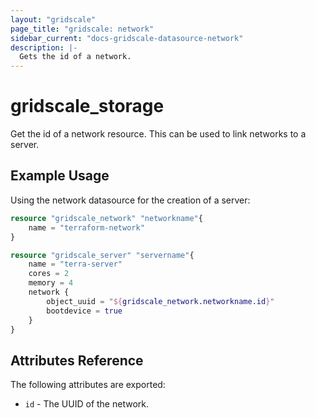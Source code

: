 ```yaml
---
layout: "gridscale"
page_title: "gridscale: network"
sidebar_current: "docs-gridscale-datasource-network"
description: |-
  Gets the id of a network.
---
```


# gridscale_storage

Get the id of a network resource. This can be used to link networks to a server.

## Example Usage

Using the network datasource for the creation of a server:

```terraform
resource "gridscale_network" "networkname"{
	name = "terraform-network"
}

resource "gridscale_server" "servername"{
	name = "terra-server"
	cores = 2
	memory = 4
	network {
		object_uuid = "${gridscale_network.networkname.id}"
		bootdevice = true
	}
}
```

## Attributes Reference

The following attributes are exported:

* `id` - The UUID of the network.
